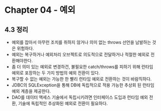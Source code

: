 # Chapter 04 - 예외

## 4.3 정리
* 예외를 잡아서 아무런 조치를 취하지 않거나 의미 없는 throws 선언을 남발하는 것은 위험하다.
* 예외는 복구하거나 예외처리 오브젝트로 의도적으로 전달하거나 적절한 예외로 전환해야한다.
* 좀 더 의미 있는 예외로 변경하건, 불필요한 catch/throws를 피하기 위해 런타임 예외로 포장하는 두 가지 방법의 예외 전환이 있다.
* 복구할 수 없는 예외는 가능한 한 빨리 런타임 예외로 전환하는 것이 바람직하다.
* JDBC의 SQLException을 통해 DB에 독립적으로 적용 가능한 추상회 된 런타임 예외 계층을 제공한다.
* DAO를 데이터 액세스 기술에서 독립시키려면 인터페이스 도입과 런타임 예외 전환, 기술에 독립적인 추상화된 예외로 전환이 필요하다.
